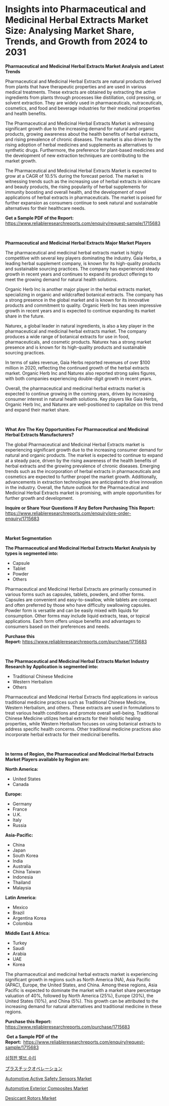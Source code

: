 <p><h1>Insights into Pharmaceutical and Medicinal Herbal Extracts Market Size: Analysing Market Share, Trends, and Growth from 2024 to 2031</h1></p><p><strong>Pharmaceutical and Medicinal Herbal Extracts Market Analysis and Latest Trends</strong></p>
<p><p>Pharmaceutical and Medicinal Herbal Extracts are natural products derived from plants that have therapeutic properties and are used in various medical treatments. These extracts are obtained by extracting the active ingredients from plants through processes like distillation, cold pressing, or solvent extraction. They are widely used in pharmaceuticals, nutraceuticals, cosmetics, and food and beverage industries for their medicinal properties and health benefits.</p><p>The Pharmaceutical and Medicinal Herbal Extracts Market is witnessing significant growth due to the increasing demand for natural and organic products, growing awareness about the health benefits of herbal extracts, and rising prevalence of chronic diseases. The market is also driven by the rising adoption of herbal medicines and supplements as alternatives to synthetic drugs. Furthermore, the preference for plant-based medicines and the development of new extraction techniques are contributing to the market growth.</p><p>The Pharmaceutical and Medicinal Herbal Extracts Market is expected to grow at a CAGR of 10.5% during the forecast period. The market is witnessing trends such as the increasing use of herbal extracts in skincare and beauty products, the rising popularity of herbal supplements for immunity boosting and overall health, and the development of novel applications of herbal extracts in pharmaceuticals. The market is poised for further expansion as consumers continue to seek natural and sustainable alternatives for their healthcare needs.</p></p>
<p><strong>Get a Sample PDF of the Report:&nbsp;</strong> <a href="https://www.reliableresearchreports.com/enquiry/request-sample/1715683">https://www.reliableresearchreports.com/enquiry/request-sample/1715683</a></p>
<p>&nbsp;</p>
<p><strong>Pharmaceutical and Medicinal Herbal Extracts Major Market Players</strong></p>
<p><p>The pharmaceutical and medicinal herbal extracts market is highly competitive with several key players dominating the industry. Gaia Herbs, a leading herbal supplement company, is known for its high-quality products and sustainable sourcing practices. The company has experienced steady growth in recent years and continues to expand its product offerings to meet the growing demand for natural health solutions.</p><p>Organic Herb Inc is another major player in the herbal extracts market, specializing in organic and wildcrafted botanical extracts. The company has a strong presence in the global market and is known for its innovative products and commitment to quality. Organic Herb Inc has seen impressive growth in recent years and is expected to continue expanding its market share in the future.</p><p>Naturex, a global leader in natural ingredients, is also a key player in the pharmaceutical and medicinal herbal extracts market. The company produces a wide range of botanical extracts for use in food, pharmaceuticals, and cosmetic products. Naturex has a strong market presence and is known for its high-quality products and sustainable sourcing practices.</p><p>In terms of sales revenue, Gaia Herbs reported revenues of over $100 million in 2020, reflecting the continued growth of the herbal extracts market. Organic Herb Inc and Naturex also reported strong sales figures, with both companies experiencing double-digit growth in recent years.</p><p>Overall, the pharmaceutical and medicinal herbal extracts market is expected to continue growing in the coming years, driven by increasing consumer interest in natural health solutions. Key players like Gaia Herbs, Organic Herb Inc, and Naturex are well-positioned to capitalize on this trend and expand their market share.</p></p>
<p>&nbsp;</p>
<p><strong>What Are The Key Opportunities For Pharmaceutical and Medicinal Herbal Extracts Manufacturers?</strong></p>
<p><p>The global Pharmaceutical and Medicinal Herbal Extracts market is experiencing significant growth due to the increasing consumer demand for natural and organic products. The market is expected to continue to expand at a steady pace, driven by the rising awareness of the health benefits of herbal extracts and the growing prevalence of chronic diseases. Emerging trends such as the incorporation of herbal extracts in pharmaceuticals and cosmetics are expected to further propel the market growth. Additionally, advancements in extraction technologies are anticipated to drive innovation in the industry. Overall, the future outlook for the Pharmaceutical and Medicinal Herbal Extracts market is promising, with ample opportunities for further growth and development.</p></p>
<p><strong>Inquire or Share Your Questions If Any Before Purchasing This Report:</strong> <a href="https://www.reliableresearchreports.com/enquiry/pre-order-enquiry/1715683">https://www.reliableresearchreports.com/enquiry/pre-order-enquiry/1715683</a></p>
<p>&nbsp;</p>
<p><strong>Market Segmentation</strong></p>
<p><strong>The Pharmaceutical and Medicinal Herbal Extracts Market Analysis by types is segmented into:</strong></p>
<p><ul><li>Capsule</li><li>Tablet</li><li>Powder</li><li>Others</li></ul></p>
<p><p>Pharmaceutical and Medicinal Herbal Extracts are primarily consumed in various forms such as capsules, tablets, powders, and other forms. Capsules are convenient and easy-to-swallow, while tablets are compact and often preferred by those who have difficulty swallowing capsules. Powder form is versatile and can be easily mixed with liquids for consumption. Other forms may include liquid extracts, teas, or topical applications. Each form offers unique benefits and advantages to consumers based on their preferences and needs.</p></p>
<p><strong>Purchase this Report:&nbsp;</strong><a href="https://www.reliableresearchreports.com/purchase/1715683">https://www.reliableresearchreports.com/purchase/1715683</a></p>
<p>&nbsp;</p>
<p><strong>The Pharmaceutical and Medicinal Herbal Extracts Market Industry Research by Application is segmented into:</strong></p>
<p><ul><li>Traditional Chinese Medicine</li><li>Western Herbalism</li><li>Others</li></ul></p>
<p><p>Pharmaceutical and Medicinal Herbal Extracts find applications in various traditional medicine practices such as Traditional Chinese Medicine, Western Herbalism, and others. These extracts are used in formulations to treat various health conditions and promote overall well-being. Traditional Chinese Medicine utilizes herbal extracts for their holistic healing properties, while Western Herbalism focuses on using botanical extracts to address specific health concerns. Other traditional medicine practices also incorporate herbal extracts for their medicinal benefits.</p></p>
<p>&nbsp;</p>
<p><strong>In terms of Region, the Pharmaceutical and Medicinal Herbal Extracts Market Players available by Region are:</strong></p>
<p>
    <p> <strong> North America: </strong>
        <ul>
            <li>United States</li>
            <li>Canada</li>
        </ul>
        </p> 
    <p> <strong> Europe: </strong>
        <ul>
            <li>Germany</li>
            <li>France</li>
            <li>U.K.</li>
            <li>Italy</li>
            <li>Russia</li>
        </ul>
        </p> 
    <p> <strong> Asia-Pacific: </strong>
        <ul>
            <li>China</li>
            <li>Japan</li>
            <li>South Korea</li>
            <li>India</li>
            <li>Australia</li>
            <li>China Taiwan</li>
            <li>Indonesia</li>
            <li>Thailand</li>
            <li>Malaysia</li>
        </ul>
        </p> 
    <p> <strong> Latin America: </strong>
        <ul>
            <li>Mexico</li>
            <li>Brazil</li>
            <li>Argentina Korea</li>
            <li>Colombia</li>
        </ul>
        </p> 
    <p> <strong> Middle East & Africa: </strong>
        <ul>
            <li>Turkey</li>
            <li>Saudi</li>
            <li>Arabia</li>
            <li>UAE</li>
            <li>Korea</li>
        </ul>
    </p>
    </p>
<p><p>The pharmaceutical and medicinal herbal extracts market is experiencing significant growth in regions such as North America (NA), Asia Pacific (APAC), Europe, the United States, and China. Among these regions, Asia Pacific is expected to dominate the market with a market share percentage valuation of 40%, followed by North America (25%), Europe (20%), the United States (10%), and China (5%). This growth can be attributed to the increasing demand for natural alternatives and traditional medicine in these regions.</p></p>
<p><strong>Purchase this Report: </strong><a href="https://www.reliableresearchreports.com/purchase/1715683">https://www.reliableresearchreports.com/purchase/1715683</a></p>
<p>&nbsp;<strong>Get a Sample PDF of the Report:&nbsp;&nbsp;</strong><a href="https://www.reliableresearchreports.com/enquiry/request-sample/1715683">https://www.reliableresearchreports.com/enquiry/request-sample/1715683</a></p>
<p><strong></strong></p>
<p><p><a href="https://medium.com/@loretadervishi2013/%EC%82%BC%EA%B0%81%ED%8C%90%EB%A7%89-%EB%B3%B5%EA%B5%AC-%EC%8B%9C%EC%9E%A5-%EC%84%B1%EA%B3%B5%EC%A0%81%EC%9D%B8-%EB%B9%84%EC%A6%88%EB%8B%88%EC%8A%A4-%EC%A0%84%EB%9E%B5%EC%9D%98-%EC%97%B4%EC%87%A0-2031%EB%85%84%EA%B9%8C%EC%A7%80-%EC%98%88%EC%B8%A1-7f15ea5fcd6f">삼첨판 밸브 수리</a></p><p><a href="https://medium.com/@royalmiller09/%E6%95%B4%E5%BD%A2%E5%A4%96%E7%A7%91%E5%B8%82%E5%A0%B4-%E5%B8%82%E5%A0%B4cagr-%E5%B8%82%E5%A0%B4%E5%8B%95%E5%90%91-%E6%88%90%E9%95%B7%E6%88%A6%E7%95%A5%E3%81%AB%E9%96%A2%E3%81%99%E3%82%8Binsights-1fc4b05f55e3">プラスチックオペレーション</a></p><p><a href="https://military-diascia-e68.notion.site/Automotive-Active-Safety-Sensors-Market-Growth-Market-Trends-COVID-19-Impact-and-Forecasts-for-pe-f34328336391464493da2f76cdfd2ee0">Automotive Active Safety Sensors Market</a></p><p><a href="https://iodized-pantydraco-05c.notion.site/Automotive-Exterior-Composites-Market-Size-Global-Industry-Overview-Market-Segmentation-and-Foreca-ce0377134e0e415db476aeef8d97a61c">Automotive Exterior Composites Market</a></p><p><a href="https://view.publitas.com/reportprime-1/desiccant-rotors-market-size-market-trends-and-growth-outlook-forecasted-for-period-from-2024-to-2031/">Desiccant Rotors Market</a></p></p>
